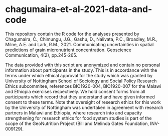 # chagumaira-et-al-2021-data-and-code
This repository contain the R code for the analyses presented by Chagumaira, C., Chimungu, J.G., Gashu, D., Nalivata, P.C., Broadley, M.R., Milne, A.E. and Lark, R.M., 2021. Communicating uncertainties in spatial predictions of grain micronutrient concentration.
Geoscience Communication, 4(2), pp.245-265.

The data provided with this script are anonymized and contain no personal information about participants in the study.  This is in accordance with the terms under which ethical approval  for the study which was granted by University of Nottingham School of Sociology and
Social Policy Research Ethics subcommitee, references BIO1920-004, BIO1920-007 for the Malawi  and Ethiopia exercises respectively.  We hold consent forms from all participants which record that they understand and have given informed consent to these terms.  Note that 
oversight of research ethics for this work by the University of Nottingham was undertaken in agreement with research partners in Malawi and Ethiopia, where research into and capacity strengthening for research ethics for food system studies is part of the scope of the 
GeoNutrition Project (Bill and Melinda Gates Foundation, INV-009129).
